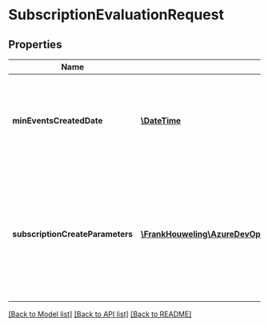 # SubscriptionEvaluationRequest

## Properties
Name | Type | Description | Notes
------------ | ------------- | ------------- | -------------
**minEventsCreatedDate** | [**\DateTime**](\DateTime.md) | The min created date for the events used for matching in UTC. Use all events created since this date | [optional] 
**subscriptionCreateParameters** | [**\FrankHouweling\AzureDevOpsClient\Notification\Model\NotificationSubscriptionCreateParameters**](NotificationSubscriptionCreateParameters.md) | User or group that will receive notifications for events matching the subscription&#39;s filter criteria. If not specified, defaults to the calling user. | [optional] 

[[Back to Model list]](../README.md#documentation-for-models) [[Back to API list]](../README.md#documentation-for-api-endpoints) [[Back to README]](../README.md)


